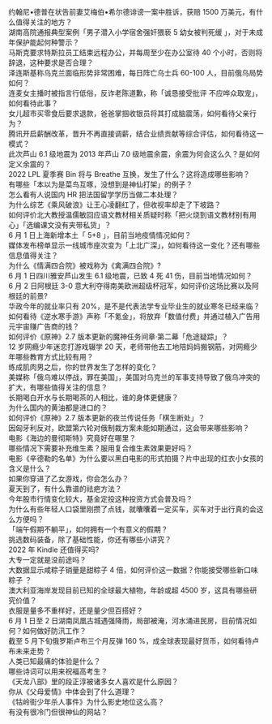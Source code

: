 约翰尼•德普在状告前妻艾梅伯•希尔德诽谤一案中胜诉，获赔 1500 万美元，有什么值得关注的地方？  
湖南高院通报典型案例「男子潜入小学宿舍强奸猥亵 5 幼女被判死缓 」，对于未成年保护能起何种警示？  
马斯克要求特斯拉员工结束远程办公，并每周至少在办公室待 40 个小时，否则将辞退，这种要求是否合理？  
泽连斯基称乌克兰面临形势非常困难，每日阵亡乌士兵 60-100 人，目前俄乌局势如何？  
连麦女主播时被指言行低俗，反诈老陈道歉，称「诚恳接受批评 不应哗众取宠」，如何看待此事？  
女儿超市买零食后要求退款，爸爸掌掴收银员将其打成脑震荡，如何看待父亲行为？  
腾讯开启薪酬改革，晋升不再直接调薪，结合业绩贡献等综合评估，如何看待这一模式？  
此次芦山 6.1 级地震为 2013 年芦山 7.0 级地震余震，余震为何会这么久？是如何定义余震的？  
2022 LPL 夏季赛 Bin 将与 Breathe 互换，发生了什么？这将造成哪些影响？  
有哪些「本以为是菜鸟互啄，没想到是神仙打架」的例子？  
怎么看有人说国内 HR 把法国留学学历当做二本处理？  
为什么综艺《乘风破浪》让王心凌翻红了，但收视率却走了下坡路？  
如何评价北大教授温儒敏回应语文教材相关质疑时称「把火烧到语文教材别有用心」「选编课文没有夹带私货」？  
6 月 1 日上海新增本土「 5+8 」，目前当地疫情情况如何？  
媒体发布榜单显示一线城市座次变为「上北广深」，如何看待这一变化？还有哪些信息值得关注？  
为什么《情满四合院》被戏称为《禽满四合院》?  
6 月 1 日四川雅安芦山发生 6.1 级地震，已致 4 死 41 伤，目前当地情况如何？  
6 月 2 日阿根廷 3-0 意大利夺得南美欧洲超级杯冠军，如何评价这场比赛以及阿根廷的前景?  
华政今年的就业率只有 20%，是不是代表法学专业毕业生的就业寒冬已经来临？  
如何看待《逆水寒手游》声称「不氪金」，将放弃「数值付费」并通过植入广告用元宇宙赚广告商的钱？  
如何评价《原神》2.7 版本更新的魔神任务间章·第二幕「危途疑踪」？  
12 岁网瘾少年迷恋打游戏辍学 20 天，老师带他去工地陪妈妈搬钢筋，对网瘾少年哪些教育方式比较有用？  
练成肌肉男之后，你的世界发生了怎样的变化？  
美媒称「俄乌难以停战，罪在美国」，美国对乌克兰的军事支持导致了俄乌冲突的扩大，有哪些值得关注的信息？  
长期喝白开水与长期喝茶的人相比，谁的身体更健康？  
为什么国内的黄油都是进口的？  
如何评价《原神》2.7 版本更新的夜兰传说任务「棋生断处」？  
因匈牙利反对，欧盟第六轮对俄制裁方案未能如期通过，这会带来哪些影响？  
电影《海边的曼彻斯特》究竟好在哪里？  
哪些情况下需要补充维生素？服用复合维生素效果更好吗？  
电影《辛德勒的名单》为什么要以黑白电影的形式拍摄？片中出现的红衣小女孩的含义是什么？  
如果你穿进了乙女游戏，你会怎么办？  
夏天到了，有什么靠谱的祛疤方法？  
今年股市行情变化较大，基金定投这种投资方式会普及吗？  
为什么有些年轻人口袋里刚攒了点钱，就囔囔着一定买车，买车对于出行真的会这么方便吗？  
「端午假期不躺平」，如何拥有一个有意义的假期？  
挑选数码装备，除了基础性能，你还有哪些小讲究？  
2022 年 Kindle 还值得买吗?  
大专一定就是没前途吗？  
大数据显示咸粽子销量是甜粽子 4 倍，如何评价这一数据？你能接受哪些新口味粽子 ？  
澳大利亚海岸发现目前已知的全球最大植物，年龄或超 4500 岁，这具有哪些研究价值？  
衣服是量多不重样好，还是量少但百搭好？  
6 月 1 日至 2 日湖南凤凰古城遇强降雨，局部被淹，河水涌进民房，目前情况如何？如何做好防汛工作？  
截至 5 月下旬俄罗斯卢布三个月反弹 160 %，成全球表现最好货币，如何看待卢布未来走势？  
人类已知最痛的体验是什么？  
哪些诗词可以用来祝福高考生？  
《天龙八部》里的段正淳被诸多女人喜欢是什么原因？  
你从《父母爱情》中体会到了什么道理？  
《牯岭街少年杀人事件》为什么影史地位这么高？  
有没有很冷门但很神仙的网站？  
